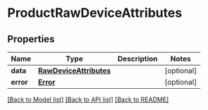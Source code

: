 # ProductRawDeviceAttributes

## Properties
Name | Type | Description | Notes
------------ | ------------- | ------------- | -------------
**data** | [**RawDeviceAttributes**](RawDeviceAttributes.md) |  | [optional] 
**error** | [**Error**](Error.md) |  | [optional] 

[[Back to Model list]](../README.md#documentation-for-models) [[Back to API list]](../README.md#documentation-for-api-endpoints) [[Back to README]](../README.md)

